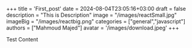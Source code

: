 +++
title = 'First_post'
date = 2024-08-04T23:05:16+03:00
draft = false
description = "This is Description"
image = "/images/reactSmall.jpg"
imageBig = "/images/reactbig.png"
categories = ["general","javascript"]
authors = ["Mahmoud Majed"]
avatar = '/images/download.jpeg'
+++

Test Content



















